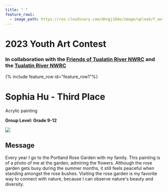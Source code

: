 ```yaml
---
title: " "
feature_row1:
  - image_path: https://res.cloudinary.com/dhngj18do/image/upload/f_auto,q_auto/v1/images/artcontest/ribbon_3
---
```


# 2023 Youth Art Contest

### In collaboration with the [Friends of Tualatin River NWRC](https://fotr.wildapricot.org/) and the [Tualatin River NWRC](https://www.fws.gov/refuge/Tualatin_River/)

{% include feature_row id="feature_row1"%}

# Sophia Hu - Third Place  
Acrylic painting  

**Group Level: Grade 9-12**  

![](https://res.cloudinary.com/dhngj18do/image/upload/f_auto,q_auto/v1/images/artcontest/2023_grp1_3rd_large)

## Message

Every year I go to the Portland Rose Garden with my family. This painting is of a photo of me at the garden, admiring the flowers. Although the rose garden gets busy during the summer months, it still feels peaceful when standing amongst the rose bushes. Visiting the rose garden is my favorite way to connect with nature, because I can observe nature's beauty and diversity.
